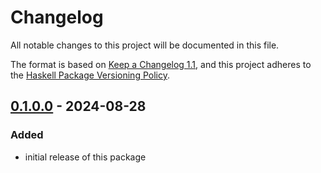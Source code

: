 # Changelog

All notable changes to this project will be documented in this file.

The format is based on [Keep a Changelog 1.1](https://keepachangelog.com/en/1.1.0/),
and this project adheres to the [Haskell Package Versioning Policy](https://pvp.haskell.org/).

## [0.1.0.0] - 2024-08-28

### Added

- initial release of this package

[0.1.0.0]: https://github.com/sellout/haskerwaul/releases/tag/v0..1.0.0
